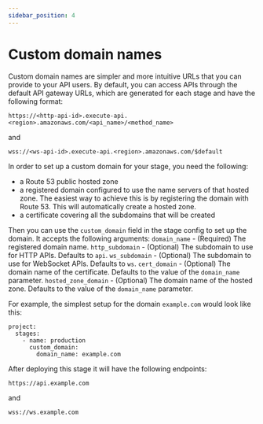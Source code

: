 ```yaml
---
sidebar_position: 4
---
```


# Custom domain names

Custom domain names are simpler and more intuitive URLs that you can provide to your API users. By default, you can access APIs through the default API gateway URLs, which are generated for each stage and have the following format:
```
https://<http-api-id>.execute-api.<region>.amazonaws.com/<api_name>/<method_name>
```
and
```
wss://<ws-api-id>.execute-api.<region>.amazonaws.com/$default
```

In order to set up a custom domain for your stage, you need the following:
- a Route 53 public hosted zone
- a registered domain configured to use the name servers of that hosted zone. The easiest way to achieve this is by registering the domain with Route 53. This will automatically create a hosted zone.
- a certificate covering all the subdomains that will be created

Then you can use the `custom_domain` field in the stage config to set up the domain. It accepts the following arguments:
`domain_name` - (Required) The registered domain name.
`http_subdomain` - (Optional) The subdomain to use for HTTP APIs. Defaults to `api`.
`ws_subdomain` - (Optional) The subdomain to use for WebSocket APIs. Defaults to `ws`.
`cert_domain` - (Optional) The domain name of the certificate. Defaults to the value of the `domain_name` parameter.
`hosted_zone_domain` - (Optional) The domain name of the hosted zone. Defaults to the value of the `domain_name` parameter.

For example, the simplest setup for the domain `example.com` would look like this:
```
project:
  stages: 
    - name: production
      custom_domain:
        domain_name: example.com
```
After deploying this stage it will have the following endpoints:
```
https://api.example.com
```
and
```
wss://ws.example.com
```
